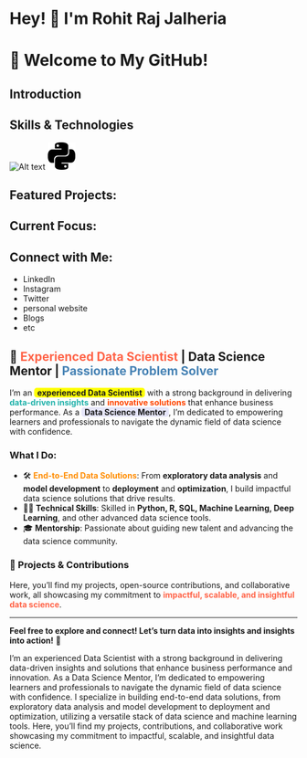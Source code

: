# Hey! 👋 I'm Rohit Raj Jalheria
# 👋 Welcome to My GitHub!

## Introduction
## Skills & Technologies
![Alt text](./controllers_brief.svg)
<img src="https://raw.githubusercontent.com/jhhalls/jhhalls/refs/heads/main/icons/python.svg"> 

## Featured Projects: 

## Current Focus:

## Connect with Me: 
- LinkedIn
- Instagram
- Twitter
- personal website
- Blogs
- etc


## 🌟 **<span style="color:#FF6347">Experienced Data Scientist</span> | Data Science Mentor | <span style="color:#4682B4">Passionate Problem Solver</span>**

I’m an **<span style="background-color:#FFFF00; padding: 0 5px; border-radius: 5px">experienced Data Scientist</span>** with a strong background in delivering **<span style="color:#20B2AA">data-driven insights</span>** and **<span style="color:#FF4500">innovative solutions</span>** that enhance business performance. As a **<span style="background-color:#E6E6FA; padding: 0 5px; border-radius: 5px">Data Science Mentor</span>**, I’m dedicated to empowering learners and professionals to navigate the dynamic field of data science with confidence.

### **What I Do:**
- 🛠️ **<span style="color:#FF8C00">End-to-End Data Solutions</span>**: From **exploratory data analysis** and **model development** to **deployment** and **optimization**, I build impactful data science solutions that drive results.
- 🧑‍💻 **Technical Skills**: Skilled in **Python, R, SQL, Machine Learning, Deep Learning**, and other advanced data science tools.
- 🎓 **Mentorship**: Passionate about guiding new talent and advancing the data science community.

### **🚀 Projects & Contributions**
Here, you’ll find my projects, open-source contributions, and collaborative work, all showcasing my commitment to **<span style="color:#FF6347">impactful, scalable, and insightful data science</span>**.

---

**Feel free to explore and connect! Let’s turn data into insights and insights into action!** 🚀




I’m an experienced Data Scientist with a strong background in delivering data-driven insights and solutions that enhance business performance and innovation. As a Data Science Mentor, I’m dedicated to empowering learners and professionals to navigate the dynamic field of data science with confidence. I specialize in building end-to-end data solutions, from exploratory data analysis and model development to deployment and optimization, utilizing a versatile stack of data science and machine learning tools. Here, you’ll find my projects, contributions, and collaborative work showcasing my commitment to impactful, scalable, and insightful data science.
<!--
**jhhalls/jhhalls** is a ✨ _special_ ✨ repository because its `README.md` (this file) appears on your GitHub profile.

Here are some ideas to get you started:

- 🔭 I’m currently working on ...
- 🌱 I’m currently learning ...
- 👯 I’m looking to collaborate on ...
- 🤔 I’m looking for help with ...
- 💬 Ask me about ...
- 📫 How to reach me: ...
- 😄 Pronouns: ...
- ⚡ Fun fact: ...
-->
